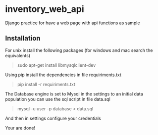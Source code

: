 # inventory_web_api
Django practice for have a web page with api functions as sample

## Installation

For unix install the following packages (for windows and mac search the equivalents)

> sudo apt-get install libmysqlclient-dev

Using pip install the dependencies in file requiriments.txt

> pip install -r requiriments.txt

The Database engine is set to Mysql in the settings to an initial data population you can use the sql script in file data.sql

> mysql -u user -p database < data.sql

And then in settings configure your credentials

Your are done!
